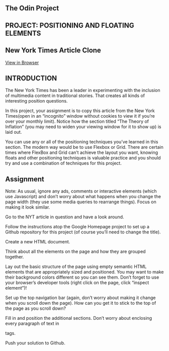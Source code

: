 ## The Odin Project
## PROJECT: POSITIONING AND FLOATING ELEMENTS
## New York Times Article Clone

[View in Browser](https://gt001.github.io/TOP-NYT-Article/)

## INTRODUCTION

The New York Times has been a leader in experimenting with the inclusion of multimedia content in traditional stories. That creates all kinds of interesting position questions.

In this project, your assignment is to copy this article from the New York Times(open in an “incognito” window without cookies to view it if you’re over your monthly limit). Notice how the section titled “The Theory of Inflation” (you may need to widen your viewing window for it to show up) is laid out.

You can use any or all of the positioning techniques you’ve learned in this section. The modern way would be to use Flexbox or Grid. There are certain times where FlexBox and Grid can’t achieve the layout you want, knowing floats and other positioning techniques is valuable practice and you should try and use a combination of techniques for this project.

## Assignment
Note: As usual, ignore any ads, comments or interactive elements (which use Javascript) and don’t worry about what happens when you change the page width (they use some media queries to rearrange things). Focus on making it look similar.

Go to the NYT article in question and have a look around.

Follow the instructions atop the Google Homepage project to set up a Github repository for this project (of course you’ll need to change the title).

Create a new HTML document.

Think about all the elements on the page and how they are grouped together.

Lay out the basic structure of the page using empty semantic HTML elements that are appropriately sized and positioned. You may want to make their background colors different so you can see them. Don’t forget to use your browser’s developer tools (right click on the page, click “inspect element”)!

Set up the top navigation bar (again, don’t worry about making it change when you scroll down the page). How can you get it to stick to the top of the page as you scroll down?

Fill in and position the additional sections. Don’t worry about enclosing every paragraph of text in <p> tags.

Push your solution to Github.